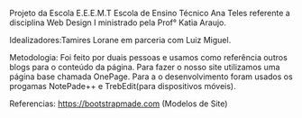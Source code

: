 Projeto da Escola E.E.E.M.T Escola de Ensino Técnico Ana Teles referente a disciplina Web Design I ministrado pela Prof° Katia Araujo.

Idealizadores:Tamires Lorane em parceria com Luiz Miguel.

Metodologia: Foi feito por duais pessoas e usamos como referência outros blogs para o conteúdo da página. Para fazer o nosso site utilizamos uma página base chamada OnePage. Para a o desenvolvimento foram usados os progamas NotePade++ e TrebEdit(para dispositivos móveis).

Referencias: 
https://bootstrapmade.com (Modelos de Site)

